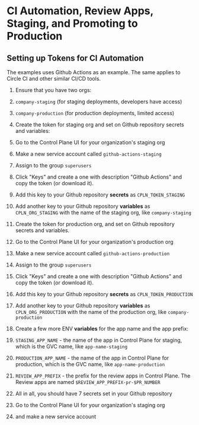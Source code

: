 # CI Automation, Review Apps, Staging, and Promoting to Production

## Setting up Tokens for CI Automation

The examples uses Github Actions as an example. The same applies to Circle CI and other similar CI/CD tools.

1. Ensure that you have two orgs:
  1. `company-staging` (for staging deployments, developers have access)
  2. `company-production` (for production deployments, limited access)
2. Create the token for staging org and set on Github repository secrets and variables:
  1. Go to the Control Plane UI for your organization's staging org
  2. Make a new service account called `github-actions-staging`
  3. Assign to the group `superusers`
  4. Click "Keys" and create a one with description "Github Actions" and copy the token (or download it).
  5. Add this key to your Github repository **secrets** as `CPLN_TOKEN_STAGING`
  6. Add another key to your Github repository **variables** as `CPLN_ORG_STAGING` with the name of the staging org, like `company-staging`
3. Create the token for production org, and set on Github repository secrets and variables.
  1. Go to the Control Plane UI for your organization's production org
  2. Make a new service account called `github-actions-production`
  3. Assign to the group `superusers`
  4. Click "Keys" and create a one with description "Github Actions" and copy the token (or download it).
  5. Add this key to your Github repository **secrets** as `CPLN_TOKEN_PRODUCTION`
  6. Add another key to your Github repository **variables** as `CPLN_ORG_PRODUCTION` with the name of the production org, like `company-production`
4. Create a few more ENV **variables** for the app name and the app prefix:
  1. `STAGING_APP_NAME` - the name of the app in Control Plane for staging, which is the GVC name, like `app-name-staging`
  2. `PRODUCTION_APP_NAME` - the name of the app in Control Plane for production, which is the GVC name, like `app-name-production`
  3. `REVIEW_APP_PREFIX` - the prefix for the review apps in Control Plane. The Review apps are named `$REVIEW_APP_PREFIX-pr-$PR_NUMBER`
5. All in all, you should have 7 secrets set in your Github repository



3. Go to the Control Plane UI for your organization's staging org
3. and make a new service account
